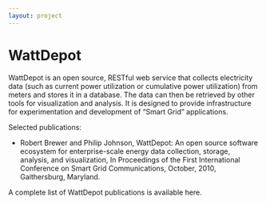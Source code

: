 ```yaml
---
layout: project
---
```


# WattDepot

WattDepot is an open source, RESTful web service that collects electricity data (such as current power utilization or cumulative power utilization) from meters and stores it in a database. The data can then be retrieved by other tools for visualization and analysis. It is designed to provide infrastructure for experimentation and development of “Smart Grid” applications.

Selected publications:

* Robert Brewer and Philip Johnson, WattDepot: An open source software ecosystem for enterprise-scale energy data collection, storage, analysis, and visualization, In Proceedings of the First International Conference on Smart Grid Communications, October, 2010, Gaithersburg, Maryland.

A complete list of WattDepot publications is available here.